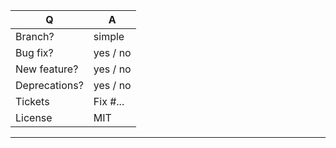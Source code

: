 | Q             | A
| ------------- | ---
| Branch?       | simple
| Bug fix?      | yes / no
| New feature?  | yes / no
| Deprecations? | yes / no
| Tickets       | Fix #...
| License       | MIT
---
